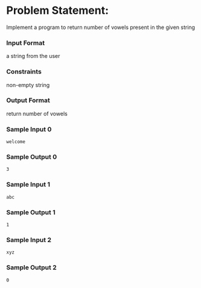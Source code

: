 # Problem Statement:

Implement a program to return number of vowels present in the given string

### Input Format

a string from the user

### Constraints

non-empty string

### Output Format

return number of vowels

### Sample Input 0
```
welcome
```
### Sample Output 0
```
3
```
### Sample Input 1
```
abc
```
### Sample Output 1
```
1
```
### Sample Input 2
```
xyz
```
### Sample Output 2
```
0
```
